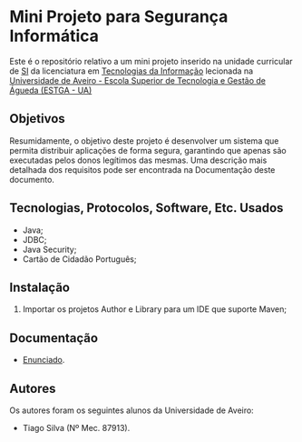 # Mini Projeto para Segurança Informática

Este é o repositório relativo a um mini projeto inserido na unidade curricular de [SI](https://www.ua.pt/estga/uc/3852) da licenciatura em [Tecnologias da Informação](https://www.ua.pt/estga/course/63/?p=2) lecionada na [Universidade de Aveiro - Escola Superior de Tecnologia e Gestão de Águeda (ESTGA - UA)](https://www.ua.pt/estga/Default.aspx)

## Objetivos

Resumidamente, o objetivo deste projeto é desenvolver um sistema que permita distribuir aplicações de forma segura, garantindo
que apenas são executadas pelos donos legítimos das mesmas. Uma descrição mais detalhada dos requisitos pode ser encontrada na Documentação deste documento.

## Tecnologias, Protocolos, Software, Etc. Usados

- Java;
- JDBC;
- Java Security;
- Cartão de Cidadão Português;

## Instalação

1. Importar os projetos Author e Library para um IDE que suporte Maven;

## Documentação

- [Enunciado](Enunciado.pdf).

## Autores

Os autores foram os seguintes alunos da Universidade de Aveiro:
- Tiago Silva (Nº Mec. 87913).     
